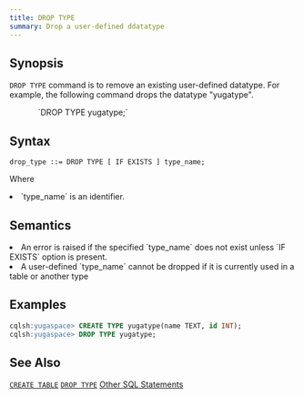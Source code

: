 ```yaml
---
title: DROP TYPE
summary: Drop a user-defined ddatatype
---
```

<style>
table {
  float: left;
}
#psyn {
  text-indent: 50px;
}
#ptodo {
  color: red
}
</style>

## Synopsis
`DROP TYPE` command is to remove an existing user-defined datatype. For example, the following command drops the datatype "yugatype".
<p id=psyn>`DROP TYPE yugatype;`</p>

## Syntax
```
drop_type ::= DROP TYPE [ IF EXISTS ] type_name;
```
Where
<li>`type_name` is an identifier.</li>

## Semantics

<li>An error is raised if the specified `type_name` does not exist unless `IF EXISTS` option is present.</li>
<li>A user-defined `type_name` cannot be dropped if it is currently used in a table or another type</li>

## Examples
``` sql
cqlsh:yugaspace> CREATE TYPE yugatype(name TEXT, id INT);
cqlsh:yugaspace> DROP TYPE yugatype;
```

## See Also
[`CREATE TABLE`](../ddl_create_table)
[`DROP TYPE`](../ddl_drop_keyspace)
[Other SQL Statements](..)
